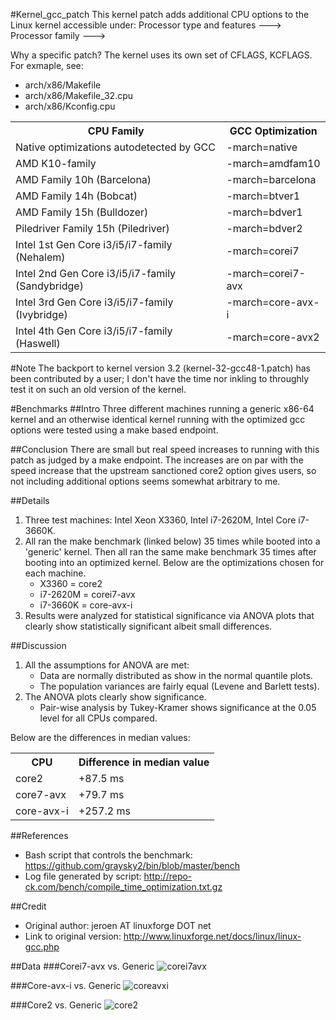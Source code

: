 #Kernel_gcc_patch
This kernel patch adds additional CPU options to the Linux kernel accessible under:
 Processor type and features  --->
 Processor family --->

Why a specific patch?
The kernel uses its own set of CFLAGS, KCFLAGS. For exmaple, see:
* arch/x86/Makefile
* arch/x86/Makefile_32.cpu
* arch/x86/Kconfig.cpu

<table>
  <tr>
    <th>CPU Family</th>
    <th>GCC Optimization</th>
  </tr>
  <tr>
    <td>Native optimizations autodetected by GCC</td>
    <td>-march=native</td>
  </tr>
  <tr>
    <td>AMD K10-family</td>
    <td>-march=amdfam10</td>
  </tr>
  <tr>
    <td>AMD Family 10h (Barcelona)</td>
    <td>-march=barcelona</td>
  </tr>
  <tr>
    <td>AMD Family 14h (Bobcat)</td>
    <td>-march=btver1</td>
  </tr>
  <tr>
    <td>AMD Family 15h (Bulldozer)</td>
    <td>-march=bdver1</td>
  </tr>
  <tr>
    <td>Piledriver Family 15h (Piledriver)</td>
    <td>-march=bdver2</td>
  </tr>
  <tr>
    <td>Intel 1st Gen Core i3/i5/i7-family (Nehalem)</td>
    <td>-march=corei7</td>
  </tr>
  <tr>
    <td>Intel 2nd Gen Core i3/i5/i7-family (Sandybridge)</td>
    <td>-march=corei7-avx</td>
  </tr>
  <tr>
    <td>Intel 3rd Gen Core i3/i5/i7-family (Ivybridge)</td>
    <td>-march=core-avx-i</td>
  </tr>
  <tr>
    <td>Intel 4th Gen Core i3/i5/i7-family (Haswell)</td>
    <td>-march=core-avx2</td>
  </tr>
</table>

#Note
The backport to kernel version 3.2 (kernel-32-gcc48-1.patch) has been contributed by a user; I don't have the time nor inkling to throughly test it on such an old version of the kernel.

#Benchmarks
##Intro
Three different machines running a generic x86-64 kernel and an otherwise identical kernel running with the optimized gcc options were tested using a make based endpoint.

##Conclusion
There are small but real speed increases to running with this patch as judged by a make endpoint. The increases are on par with the speed increase that the upstream sanctioned core2 option gives users, so not including additional options seems somewhat arbitrary to me.

##Details
1. Three test machines: Intel Xeon X3360, Intel i7-2620M, Intel Core i7-3660K.
2. All ran the make benchmark (linked below) 35 times while booted into a 'generic' kernel. Then all ran the same make benchmark 35 times after booting into an optimized kernel. Below are the optimizations chosen for each machine.
	* X3360 = core2
	* i7-2620M = corei7-avx
	* i7-3660K = core-avx-i
3. Results were analyzed for statistical significance via ANOVA plots that clearly show statistically significant albeit small differences.

##Discussion
1. All the assumptions for ANOVA are met:
	* Data are normally distributed as show in the normal quantile plots.
	* The population variances are fairly equal (Levene and Barlett tests).
2. The ANOVA plots clearly show significance.
	* Pair-wise analysis by Tukey-Kramer shows significance at the 0.05 level for all CPUs compared.

Below are the differences in median values:

<table>
  <tr>
    <th>CPU</th>
    <th>Difference in median value</th>
  </tr>
  <tr>
    <td>core2</td>
    <td>+87.5 ms</td>
  </tr>
  <tr>
    <td>core7-avx</td>
    <td>+79.7 ms</td>
  </tr>
  <tr>
    <td>core-avx-i</td>
    <td>+257.2 ms</td>
  </tr>
</table>

##References
* Bash script that controls the benchmark: https://github.com/graysky2/bin/blob/master/bench
* Log file generated by script: http://repo-ck.com/bench/compile_time_optimization.txt.gz

##Credit
* Original author: jeroen AT linuxforge DOT net
* Link to original version: http://www.linuxforge.net/docs/linux/linux-gcc.php

##Data
###Corei7-avx vs. Generic
![corei7avx](http://s19.postimage.org/68urcofzn/corei7_avx.png)

###Core-avx-i vs. Generic
![coreavxi](http://s19.postimage.org/ozwomuak3/core_avx_i.png)

###Core2 vs. Generic
![core2](http://s19.postimage.org/d0l6fj4z7/core2.png)
